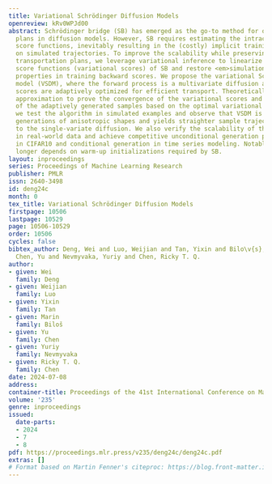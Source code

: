 ```yaml
---
title: Variational Schrödinger Diffusion Models
openreview: kRv0WPJd00
abstract: Schrödinger bridge (SB) has emerged as the go-to method for optimizing transportation
  plans in diffusion models. However, SB requires estimating the intractable forward
  score functions, inevitably resulting in the (costly) implicit training loss based
  on simulated trajectories. To improve the scalability while preserving efficient
  transportation plans, we leverage variational inference to linearize the forward
  score functions (variational scores) of SB and restore <em>simulation-free</em>
  properties in training backward scores. We propose the variational Schrödinger diffusion
  model (VSDM), where the forward process is a multivariate diffusion and the variational
  scores are adaptively optimized for efficient transport. Theoretically, we use stochastic
  approximation to prove the convergence of the variational scores and show the convergence
  of the adaptively generated samples based on the optimal variational scores. Empirically,
  we test the algorithm in simulated examples and observe that VSDM is efficient in
  generations of anisotropic shapes and yields straighter sample trajectories compared
  to the single-variate diffusion. We also verify the scalability of the algorithm
  in real-world data and achieve competitive unconditional generation performance
  in CIFAR10 and conditional generation in time series modeling. Notably, VSDM no
  longer depends on warm-up initializations required by SB.
layout: inproceedings
series: Proceedings of Machine Learning Research
publisher: PMLR
issn: 2640-3498
id: deng24c
month: 0
tex_title: Variational Schrödinger Diffusion Models
firstpage: 10506
lastpage: 10529
page: 10506-10529
order: 10506
cycles: false
bibtex_author: Deng, Wei and Luo, Weijian and Tan, Yixin and Bilo\v{s}, Marin and
  Chen, Yu and Nevmyvaka, Yuriy and Chen, Ricky T. Q.
author:
- given: Wei
  family: Deng
- given: Weijian
  family: Luo
- given: Yixin
  family: Tan
- given: Marin
  family: Biloš
- given: Yu
  family: Chen
- given: Yuriy
  family: Nevmyvaka
- given: Ricky T. Q.
  family: Chen
date: 2024-07-08
address:
container-title: Proceedings of the 41st International Conference on Machine Learning
volume: '235'
genre: inproceedings
issued:
  date-parts:
  - 2024
  - 7
  - 8
pdf: https://proceedings.mlr.press/v235/deng24c/deng24c.pdf
extras: []
# Format based on Martin Fenner's citeproc: https://blog.front-matter.io/posts/citeproc-yaml-for-bibliographies/
---
```

